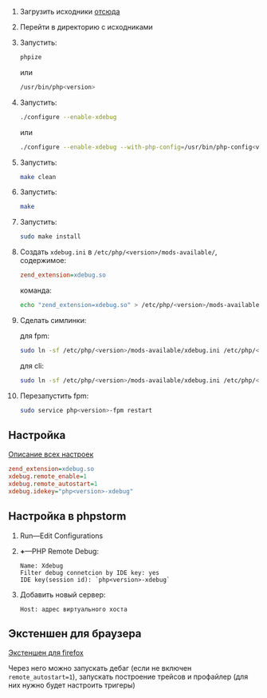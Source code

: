 1. Загрузить исходники [отсюда](https://xdebug.org/download)
2. Перейти в директорию с исходниками
3. Запустить:

    ```bash
    phpize
    ```

    или

    ```bash
    /usr/bin/php<version>
    ```
4. Запустить:

    ```bash
    ./configure --enable-xdebug
    ```

    или

    ```bash
    ./configure --enable-xdebug --with-php-config=/usr/bin/php-config<version>
    ```
5. Запустить:

    ```bash
    make clean
    ```
6. Запустить:

    ```bash
    make
    ```
7. Запустить:

    ```bash
    sudo make install
    ```
8. Создать `xdebug.ini` в `/etc/php/<version>/mods-available/`, содержимое:
    
    ```ini
    zend_extension=xdebug.so
    ```

    команда:
    
    ```bash
    echo "zend_extension=xdebug.so" > /etc/php/<version>/mods-available/xdebug.ini
    ```
9. Сделать симлинки:

    для fpm:

    ```bash
    sudo ln -sf /etc/php/<version>/mods-available/xdebug.ini /etc/php/<version>/fpm/conf.d/20-xdebug.ini
    ```

    для cli:

    ```bash
    sudo ln -sf /etc/php/<version>/mods-available/xdebug.ini /etc/php/<version>/cli/conf.d/20-xdebug.ini
    ```
10. Перезапустить fpm:

    ```bash
    sudo service php<version>-fpm restart
    ```

## Настройка

[Описание всех настроек](https://xdebug.org/docs/all_settings)

```ini
zend_extension=xdebug.so
xdebug.remote_enable=1
xdebug.remote_autostart=1
xdebug.idekey="php<version>-xdebug"
```

## Настройка в phpstorm

1. Run—Edit Configurations
2. **+**—PHP Remote Debug:

    ```
    Name: Xdebug
    Filter debug connetcion by IDE key: yes
    IDE key(session id): `php<version>-xdebug`
    ```

3. Добавить новый сервер:

    ```
    Host: адрес виртуального хоста
    ```    

## Экстеншен для браузера

[Экстеншен для firefox](https://addons.mozilla.org/en-GB/firefox/addon/xdebug-helper-for-firefox/)

Через него можно запускать дебаг (если не включен `remote_autostart=1`), запускать построение трейсов и профайлер (для них нужно будет настроить тригеры)
